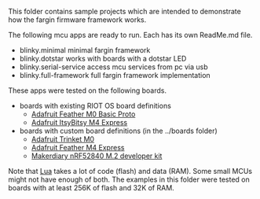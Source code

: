 
This folder contains sample projects which are intended to demonstrate how the
fargin firmware framework works.

The following mcu apps are ready to run. Each has its own ReadMe.md file.
 - blinky.minimal           minimal fargin framework
 - blinky.dotstar           works with boards with a dotstar LED
 - blinky.serial-service    access mcu services from pc via usb
 - blinky.full-framework    full fargin framework implementation

These apps were tested on the following boards. 
 - boards with existing RIOT OS board definitions
   - [Adafruit Feather M0 Basic Proto](https://www.adafruit.com/product/2772)
   - [Adafruit ItsyBitsy M4 Express](https://www.adafruit.com/product/3800)
 - boards with custom board definitions (in the ../boards folder)
   - [Adafruit Trinket M0](https://www.adafruit.com/product/3500)
   - [Adafruit Feather M4 Express](https://www.adafruit.com/product/3857)
   - [Makerdiary nRF52840 M.2 developer kit](https://makerdiary.com/products/nrf52840-m2-developer-kit)


Note that [Lua](https://www.lua.org/about.html) takes a lot of code (flash)
and data (RAM). Some small MCUs might not have enough of both. The examples in
this folder were tested on boards with at least 256K of flash and 32K of RAM.


